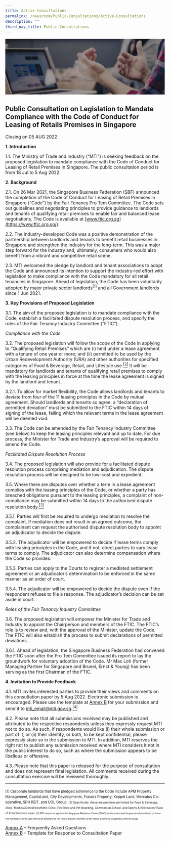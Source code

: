 ```yaml
---
title: Active Consultations
permalink: /newsroom/Public-Consultations/Active-Consultations
description: ""
third_nav_title: Public Consultations
---
```

![Banner](/images/Newsroom/Public%20Consultations/PublicConsultations%20_Banner.jpg)

## Public Consultation on Legislation to Mandate Compliance with the Code of Conduct for Leasing of Retails Premises in Singapore

Closing on 05 AUG 2022

**1. Introduction**  
  
1.1. The Ministry of Trade and Industry (“MTI”) is seeking feedback on the proposed legislation to mandate compliance with the Code of Conduct for Leasing of Retail Premises in Singapore. The public consultation period is from 18 Jul to 5 Aug 2022.  
  
**2. Background**  
  
2.1. On 26 Mar 2021, the Singapore Business Federation (SBF) announced the completion of the Code of Conduct for Leasing of Retail Premises in Singapore (“Code”) by the Fair Tenancy Pro Tem Committee. The Code sets out guidelines and negotiating principles to provide guidance to landlords and tenants of qualifying retail premises to enable fair and balanced lease negotiations. The Code is available at [www.ftic.org.sg](https://www.ftic.org.sg/).  
  
2.2. The industry-developed Code was a positive demonstration of the partnership between landlords and tenants to benefit retail businesses in Singapore and strengthen the industry for the long-term. This was a major step forward for the industry and, ultimately, consumers who would also benefit from a vibrant and competitive retail scene.  
  
2.3. MTI welcomed the pledge by landlord and tenant associations to adopt the Code and announced its intention to support the industry-led effort with legislation to make compliance with the Code mandatory for all retail tenancies in Singapore. Ahead of legislation, the Code has been voluntarily adopted by major private sector landlords<a href="#footnote-1"><sup>[1]</sup></a> and all Government landlords since 1 Jun 2021.  
  
**3. Key Provisions of Proposed Legislation**  
  
3.1. The aim of the proposed legislation is to mandate compliance with the Code, establish a facilitated dispute resolution process, and specify the roles of the Fair Tenancy Industry Committee (“FTIC”).  
  
_Compliance with the Code_  
  
3.2. The proposed legislation will follow the scope of the Code in applying to “Qualifying Retail Premises” which are (i) held under a lease agreement with a tenure of one year or more; and (ii) permitted to be used by the Urban Redevelopment Authority (URA) and other authorities for specified categories of Food & Beverage, Retail, and Lifestyle use.<a href="#footnote-2"><sup>[2]</sup></a> It will be mandatory for landlords and tenants of qualifying retail premises to comply with the leasing principles in force at the time the lease agreement is signed by the landlord and tenant.  
  
3.2.1. To allow for market flexibility, the Code allows landlords and tenants to deviate from four of the 11 leasing principles in the Code by mutual agreement. Should landlords and tenants so agree, a “declaration of permitted deviation” must be submitted to the FTIC within 14 days of signing of the lease, failing which the relevant terms in the lease agreement will be deemed void.  
  
3.3. The Code can be amended by the Fair Tenancy Industry Committee (see below) to keep the leasing principles relevant and up to date. For due process, the Minister for Trade and Industry’s approval will be required to amend the Code.  
  
_Facilitated Dispute Resolution Process_  
  
3.4. The proposed legislation will also provide for a facilitated dispute resolution process comprising mediation and adjudication. The dispute resolution process will be designed to be low-cost and expedient.  
  
3.5. Where there are disputes over whether a term in a lease agreement complies with the leasing principles of the Code, or whether a party has breached obligations pursuant to the leasing principles, a complaint of non-compliance may be submitted within 14 days to the authorised dispute resolution body.<a href="#footnote-3"><sup>[3]</sup></a>  
  
3.5.1. Parties will first be required to undergo mediation to resolve the complaint. If mediation does not result in an agreed outcome, the complainant can request the authorised dispute resolution body to appoint an adjudicator to decide the dispute.  
  
3.5.2. The adjudicator will be empowered to decide if lease terms comply with leasing principles in the Code, and if not, direct parties to vary lease terms to comply. The adjudicator can also determine compensation where the Code so provides.  
  
3.5.3. Parties can apply to the Courts to register a mediated settlement agreement or an adjudicator’s determination to be enforced in the same manner as an order of court.  
  
3.5.4. The adjudicator will be empowered to decide the dispute even if the respondent refuses to file a response. The adjudicator’s decision can be set aside in court.  
  
_Roles of the Fair Tenancy Industry Committee_  
  
3.6. The proposed legislation will empower the Minister for Trade and Industry to appoint the Chairperson and members of the FTIC. The FTIC’s role is to review and, with the approval of the Minister, update the Code. The FTIC will also establish the process to submit declarations of permitted deviations.  
  
3.6.1. Ahead of legislation, the Singapore Business Federation had convened the FTIC soon after the Pro Tem Committee issued its report to lay the groundwork for voluntary adoption of the Code. Mr Max Loh (former Managing Partner for Singapore and Brunei, Ernst & Young) has been serving as the first Chairman of the FTIC.  
  
**4. Invitation to Provide Feedback**  
  
4.1. MTI invites interested parties to provide their views and comments on this consultation paper by 5 Aug 2022. Electronic submission is encouraged. Please use the template at [Annex B](https://go.gov.sg/annex-b-feedback-on-consultation-paper-docx) for your submission and send it to [mti_email@mti.gov.sg](mailto:mti_email@mti.gov.sg).<a href="#footnote-4"><sup>[4]</sup></a>    
  
4.2. Please note that all submissions received may be published and attributed to the respective respondents unless they expressly request MTI not to do so. As such, if respondents would like (i) their whole submission or part of it, or (ii) their identity, or both, to be kept confidential, please expressly state so in the submission to MTI. In addition, MTI reserves the right not to publish any submission received where MTI considers it not in the public interest to do so, such as where the submission appears to be libellous or offensive.  
  
4.3. Please note that this paper is released for the purpose of consultation and does not represent final legislation. All comments received during the consultation exercise will be reviewed thoroughly.  
  
<hr>
<p>
<span id="footnote-1" style="font-size:80%">[1] Corporate landlords that have pledged adherence to the Code include APM Property Management, CapitaLand, City Developments, Frasers Property, Keppel Land, Mercatus Co-operative, SPH REIT, and UOL Group.  
<span id="footnote-2" style="font-size:80%">[2] Specifically, these are premises permitted for Food & Beverage, Shop, Medical/Dental/Aesthetic Clinic, Pet Shop and Pet Boarding, Commercial School, and Sports & Recreation/Place of Entertainment uses.  
<span id="footnote-3" style="font-size:80%">[3] MTI intends to appoint the Singapore Mediation Centre (SMC) as the authorised dispute resolution body.  
<span id="footnote-4" style="font-size:80%">[4] Please note that feedback on the Code itself can be directed to the Fair Tenancy Industry Committee via their website at [www.ftic.org.sg](https://www.ftic.org.sg/).
</p>

[Annex A](/files/Newsroom/Public%20Consultations/2022/Leasing%20of%20Retails%20Premises/Annex%20A%20-%20Frequently%20Asked%20Questions.pdf) – Frequently Asked Questions  
[Annex B](https://go.gov.sg/annex-b-feedback-on-consultation-paper-docx) – Template for Response to Consultation Paper